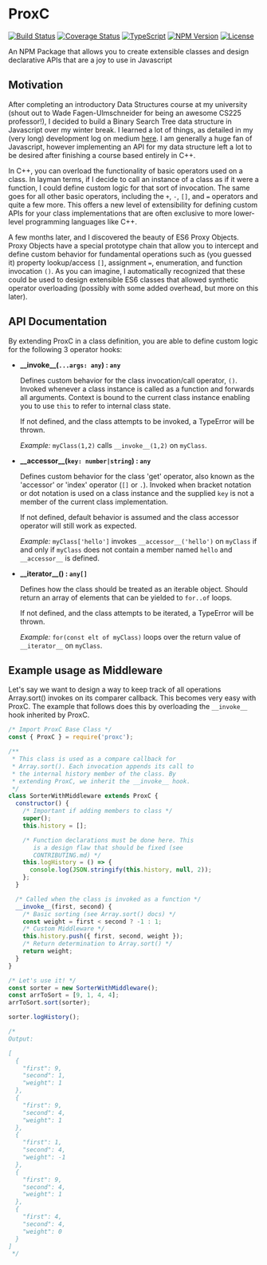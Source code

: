# ProxC

[![Build Status](https://travis-ci.com/rioam2/ProxC.svg?branch=master)](https://travis-ci.com/rioam2/ProxC)
[![Coverage Status](https://coveralls.io/repos/github/rioam2/ProxC/badge.svg?branch=master)](https://coveralls.io/github/rioam2/ProxC?branch=master)
[![TypeScript](https://badges.frapsoft.com/typescript/version/typescript-next.svg?v=101)](https://github.com/ellerbrock/typescript-badges/)
[![NPM Version](https://img.shields.io/npm/v/proxc.svg)](https://github.com/rioam2/bstjs)
[![License](https://img.shields.io/badge/license-MIT-blue.svg)](https://img.shields.io/badge/license-MIT-blue.svg)

An NPM Package that allows you to create extensible classes and design declarative APIs that are a joy to use in Javascript

## Motivation

After completing an introductory Data Structures course at my university (shout out to Wade Fagen-Ulmschneider for being an awesome CS225 professor!), I decided to build a Binary Search Tree data structure in Javascript over my winter break. I learned a lot of things, as detailed in my (very long) development log on medium [here](https://medium.com/@riomartinez/how-to-build-a-binary-search-tree-in-javascript-with-es6-classes-any-why-d14cee13d6f7). I am generally a huge fan of Javascript, however implementing an API for my data structure left a lot to be desired after finishing a course based entirely in C++.

In C++, you can overload the functionality of basic operators used on a class. In layman terms, if I decide to call an instance of a class as if it were a function, I could define custom logic for that sort of invocation. The same goes for all other basic operators, including the `+`, `-`, `[]`, and `=` operators and quite a few more. This offers a new level of extensibility for defining custom APIs for your class implementations that are often exclusive to more lower-level programming languages like C++.

A few months later, and I discovered the beauty of ES6 Proxy Objects. Proxy Objects have a special prototype chain that allow you to intercept and define custom behavior for fundamental operations such as (you guessed it) property lookup/access `[]`, assignment `=`, enumeration, and function invocation `()`. As you can imagine, I automatically recognized that these could be used to design extensible ES6 classes that allowed synthetic operator overloading (possibly with some added overhead, but more on this later).

## API Documentation

By extending ProxC in a class definition, you are able to define custom logic for the following 3 operator hooks:

- **\_\_invoke\_\_(`...args: any`) : `any`**

  Defines custom behavior for the class invocation/call operator, `()`. Invoked whenever a class instance is called as a function and forwards all arguments. Context is bound to the current class instance enabling you to use `this` to refer to internal class state.

  If not defined, and the class attempts to be invoked, a TypeError will be thrown.

  _Example:_ `myClass(1,2)` calls `__invoke__(1,2)` on `myClass`.

- **\_\_accessor\_\_(`key: number|string`) : `any`**

  Defines custom behavior for the class 'get' operator, also known as the 'accessor' or 'index' operator (`[]` or `.`). Invoked when bracket notation or dot notation is used on a class instance and the supplied `key` is not a member of the current class implementation.

  If not defined, default behavior is assumed and the class accessor operator will still work as expected.

  _Example:_ `myClass['hello']` invokes `__accessor__('hello')` on `myClass` if and only if `myClass` does not contain a member named `hello` and `__accessor__` is defined.

- **\_\_iterator\_\_() : `any[]`**

  Defines how the class should be treated as an iterable object. Should return an array of elements that can be yielded to `for..of` loops.

  If not defined, and the class attempts to be iterated, a TypeError will be thrown.

  _Example:_ `for(const elt of myClass)` loops over the return value of `__iterator__` on `myClass`.

## Example usage as Middleware

Let's say we want to design a way to keep track of all operations Array.sort() invokes on its comparer callback.
This becomes very easy with ProxC. The example that follows does this by overloading the `__invoke__` hook inherited by ProxC.

```javascript
/* Import ProxC Base Class */
const { ProxC } = require('proxc');

/**
 * This class is used as a compare callback for
 * Array.sort(). Each invocation appends its call to
 * the internal history member of the class. By
 * extending ProxC, we inherit the __invoke__ hook.
 */
class SorterWithMiddleware extends ProxC {
  constructor() {
    /* Important if adding members to class */
    super();
    this.history = [];

    /* Function declarations must be done here. This
       is a design flaw that should be fixed (see 
       CONTRIBUTING.md) */
    this.logHistory = () => {
      console.log(JSON.stringify(this.history, null, 2));
    };
  }

  /* Called when the class is invoked as a function */
  __invoke__(first, second) {
    /* Basic sorting (see Array.sort() docs) */
    const weight = first < second ? -1 : 1;
    /* Custom Middleware */
    this.history.push({ first, second, weight });
    /* Return determination to Array.sort() */
    return weight;
  }
}

/* Let's use it! */
const sorter = new SorterWithMiddleware();
const arrToSort = [9, 1, 4, 4];
arrToSort.sort(sorter);

sorter.logHistory();

/* 
Output:

[
  {
    "first": 9,
    "second": 1,
    "weight": 1
  },
  {
    "first": 9,
    "second": 4,
    "weight": 1
  },
  {
    "first": 1,
    "second": 4,
    "weight": -1
  },
  {
    "first": 9,
    "second": 4,
    "weight": 1
  },
  {
    "first": 4,
    "second": 4,
    "weight": 0
  }
]
 */
```
